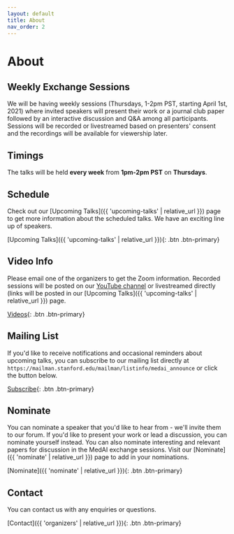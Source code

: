 ```yaml
---
layout: default
title: About
nav_order: 2
---
```


# About

## Weekly Exchange Sessions
We will be having weekly sessions (Thursdays, 1-2pm PST, starting April 1st, 2021) where invited speakers will present their work or a journal club paper followed by an interactive discussion and Q&A among all participants. Sessions will be recorded or livestreamed based on presenters' consent and the recordings will be available for viewership later.

## Timings
The talks will be held **every week** from **1pm-2pm PST** on **Thursdays**.

## Schedule
Check out our [Upcoming Talks]({{ 'upcoming-talks' | relative_url }}) page to get more information about the scheduled talks. We have an exciting line up of speakers.

[Upcoming Talks]({{ 'upcoming-talks' | relative_url }}){: .btn .btn-primary}

## Video Info
Please email one of the organizers to get the Zoom information. Recorded sessions will be posted on our [YouTube channel](https://www.youtube.com/channel/UCOkkljs06NPPkjNysCdQV4w) or livestreamed directly (links will be posted in our [Upcoming Talks]({{ 'upcoming-talks' | relative_url }}) page.

[Videos](https://www.youtube.com/channel/UCOkkljs06NPPkjNysCdQV4w){: .btn .btn-primary}

## Mailing List
If you'd like to receive notifications and occasional reminders about upcoming talks, you can subscribe to our mailing list directly at `https://mailman.stanford.edu/mailman/listinfo/medai_announce` or click the button below.

[Subscribe](https://mailman.stanford.edu/mailman/listinfo/medai_announce){: .btn .btn-primary}

## Nominate
You can nominate a speaker that you'd like to hear from - we'll invite them to our forum. If you'd like to present your work or lead a discussion, you can nominate yourself instead. You can also nominate interesting and relevant papers for discussion in the MedAI exchange sessions. Visit our [Nominate]({{ 'nominate' | relative_url }}) page to add in your nominations.

[Nominate]({{ 'nominate' | relative_url }}){: .btn .btn-primary}

## Contact
You can contact us with any enquiries or questions.

[Contact]({{ 'organizers' | relative_url }}){: .btn .btn-primary}



